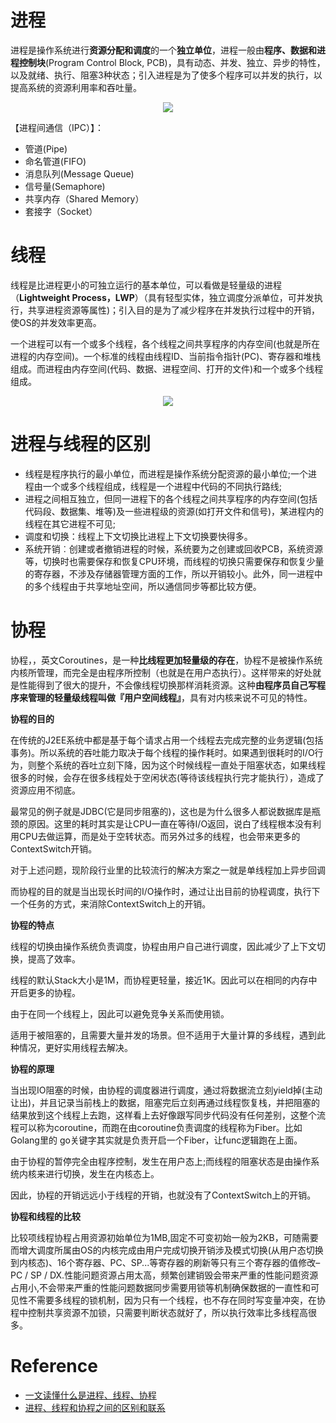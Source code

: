 # 进程

进程是操作系统进行**资源分配和调度**的一个**独立单位**，进程一般由**程序、数据和进程控制块**(Program Control Block, PCB)，具有动态、并发、独立、异步的特性，以及就绪、执行、阻塞3种状态；引入进程是为了使多个程序可以并发的执行，以提高系统的资源利用率和吞吐量。

<center><img src="http://static.oschina.net/uploads/space/2015/0529/132501_6PVU_1863332.jpg"/></center>

【进程间通信（IPC）】：

- 管道(Pipe)
- 命名管道(FIFO)
- 消息队列(Message Queue) 
- 信号量(Semaphore) 
- 共享内存（Shared Memory）
- 套接字（Socket）

# 线程

线程是比进程更小的可独立运行的基本单位，可以看做是轻量级的进程（**Lightweight Process，LWP**）（具有轻型实体，独立调度分派单位，可并发执行，共享进程资源等属性)；引入目的是为了减少程序在并发执行过程中的开销，使OS的并发效率更高。

一个进程可以有一个或多个线程，各个线程之间共享程序的内存空间(也就是所在进程的内存空间)。一个标准的线程由线程ID、当前指令指针(PC)、寄存器和堆栈组成。而进程由内存空间(代码、数据、进程空间、打开的文件)和一个或多个线程组成。

<center><img src="https://static.oschina.net/uploads/space/2015/0529/133750_ldwM_1863332.jpg"/></center>

# 进程与线程的区别

- 线程是程序执行的最小单位，而进程是操作系统分配资源的最小单位;一个进程由一个或多个线程组成，线程是一个进程中代码的不同执行路线;
- 进程之间相互独立，但同一进程下的各个线程之间共享程序的内存空间(包括代码段、数据集、堆等)及一些进程级的资源(如打开文件和信号)，某进程内的线程在其它进程不可见;
- 调度和切换：线程上下文切换比进程上下文切换要快得多。
- 系统开销︰创建或者撤销进程的时候，系统要为之创建或回收PCB，系统资源等，切换时也需要保存和恢复CPU环境，而线程的切换只需要保存和恢复少量的寄存器，不涉及存储器管理方面的工作，所以开销较小。此外，同一进程中的多个线程由于共享地址空间，所以通信同步等都比较方便。

# 协程

协程，，英文Coroutines，是一种**比线程更加轻量级的存在**，协程不是被操作系统内核所管理，而完全是由程序所控制（也就是在用户态执行）。这样带来的好处就是性能得到了很大的提升，不会像线程切换那样消耗资源。这种**由程序员自己写程序来管理的轻量级线程叫做『用户空间线程』**，具有对内核来说不可见的特性。

**协程的目的**

在传统的J2EE系统中都是基于每个请求占用一个线程去完成完整的业务逻辑(包括事务)。所以系统的吞吐能力取决于每个线程的操作耗时。如果遇到很耗时的I/O行为，则整个系统的吞吐立刻下降，因为这个时候线程一直处于阻塞状态，如果线程很多的时候，会存在很多线程处于空闲状态(等待该线程执行完才能执行），造成了资源应用不彻底。

最常见的例子就是JDBC(它是同步阻塞的)，这也是为什么很多人都说数据库是瓶颈的原因。这里的耗时其实是让CPU一直在等待I/O返回，说白了线程根本没有利用CPU去做运算，而是处于空转状态。而另外过多的线程，也会带来更多的ContextSwitch开销。

对于上述问题，现阶段行业里的比较流行的解决方案之一就是单线程加上异步回调

而协程的目的就是当出现长时间的I/O操作时，通过让出目前的协程调度，执行下一个任务的方式，来消除ContextSwitch上的开销。

**协程的特点**

线程的切换由操作系统负责调度，协程由用户自己进行调度，因此减少了上下文切换，提高了效率。

线程的默认Stack大小是1M，而协程更轻量，接近1K。因此可以在相同的内存中开启更多的协程。

由于在同一个线程上，因此可以避免竞争关系而使用锁。

适用于被阻塞的，且需要大量并发的场景。但不适用于大量计算的多线程，遇到此种情况，更好实用线程去解决。

**协程的原理**

当出现IO阻塞的时候，由协程的调度器进行调度，通过将数据流立刻yield掉(主动让出)，并且记录当前栈上的数据，阻塞完后立刻再通过线程恢复栈，并把阻塞的结果放到这个线程上去跑，这样看上去好像跟写同步代码没有任何差别，这整个流程可以称为coroutine，而跑在由coroutine负责调度的线程称为Fiber。比如Golang里的 go关键字其实就是负责开启一个Fiber，让func逻辑跑在上面。

由于协程的暂停完全由程序控制，发生在用户态上;而线程的阻塞状态是由操作系统内核来进行切换，发生在内核态上。

因此，协程的开销远远小于线程的开销，也就没有了ContextSwitch上的开销。

**协程和线程的比较**

比较项线程协程占用资源初始单位为1MB,固定不可变初始一般为2KB，可随需要而增大调度所属由OS的内核完成由用户完成切换开销涉及模式切换(从用户态切换到内核态)、16个寄存器、PC、SP...等寄存器的刷新等只有三个寄存器的值修改–PC / SP / DX.性能问题资源占用太高，频繁创建销毁会带来严重的性能问题资源占用小,不会带来严重的性能问题数据同步需要用锁等机制确保数据的一直性和可见性不需要多线程的锁机制，因为只有一个线程，也不存在同时写变量冲突，在协程中控制共享资源不加锁，只需要判断状态就好了，所以执行效率比多线程高很多。

# Reference

- [一文读懂什么是进程、线程、协程](http://www.360doc.com/content/20/0417/14/32196507_906628857.shtml)
- [进程、线程和协程之间的区别和联系](https://blog.csdn.net/daaikuaichuan/article/details/82951084)







